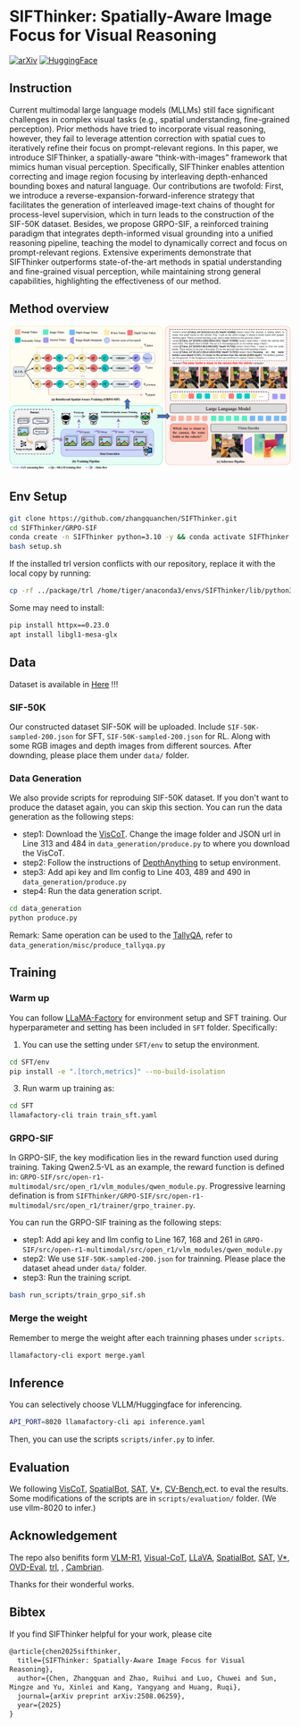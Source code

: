 # SIFThinker: Spatially-Aware Image Focus for Visual Reasoning
[![arXiv](https://img.shields.io/badge/arXiv-PDF-red)](https://arxiv.org/abs/2508.06259)
[![HuggingFace](https://img.shields.io/badge/HuggingFace-Dataset-orange)](https://huggingface.co/datasets/jankin123/SIF-50K)

## Instruction
Current multimodal large language models (MLLMs) still face significant challenges in complex visual tasks (e.g., spatial understanding, fine-grained perception). Prior methods have tried to incorporate visual reasoning, however, they fail to leverage attention correction with spatial cues to iteratively refine their focus on prompt-relevant regions. In this paper, we introduce SIFThinker, a spatially-aware “think-with-images” framework that mimics human visual perception. Specifically, SIFThinker enables attention correcting and image region focusing by interleaving depth-enhanced bounding boxes and natural language. Our contributions are twofold: First, we introduce a reverse-expansion-forward-inference strategy that facilitates the generation of interleaved image-text chains of thought for process-level supervision, which in turn leads to the construction of the SIF-50K dataset. Besides, we propose GRPO-SIF, a reinforced training paradigm that integrates depth-informed visual grounding into a unified reasoning pipeline, teaching the model to dynamically correct and focus on prompt-relevant regions. Extensive experiments demonstrate that SIFThinker outperforms state-of-the-art methods in spatial understanding and fine-grained visual perception, while maintaining strong general capabilities, highlighting the effectiveness of our method.

## Method overview
<img src="assets/pipeline.png" alt="drawing" width="1000"/>

## Env Setup
```bash
git clone https://github.com/zhangquanchen/SIFThinker.git
cd SIFThinker/GRPO-SIF
conda create -n SIFThinker python=3.10 -y && conda activate SIFThinker
bash setup.sh
```
If the installed trl version conflicts with our repository, replace it with the local copy by running:
```bash
cp -rf ../package/trl /home/tiger/anaconda3/envs/SIFThinker/lib/python3.10/site-packages/
```
Some may need to install:
```bash
pip install httpx==0.23.0
apt install libgl1-mesa-glx
```

## Data
Dataset is available in [Here](https://huggingface.co/datasets/jankin123/SIF-50K) !!!
### SIF-50K
Our constructed dataset SIF-50K will be uploaded. Include `SIF-50K-sampled-200.json` for SFT, `SIF-50K-sampled-200.json` for RL. Along with some RGB images and depth images from different sources. After downding, please place them under `data/` folder.
### Data Generation
We also provide scripts for reproduing SIF-50K dataset. If you don't want to produce the dataset again, you can skip this section.
You can run the data generation as the following steps:
* step1: Download the [VisCoT](https://huggingface.co/datasets/deepcs233/Visual-CoT). Change the image folder and JSON url in Line 313 and 484 in `data_generation/produce.py` to where you download the VisCoT.
* step2: Follow the instructions of [DepthAnything](https://github.com/DepthAnything/Depth-Anything-V2) to setup environment.
* step3: Add api key and llm config to Line 403, 489 and 490 in `data_generation/produce.py`
* step4: Run the data generation script.
```bash
cd data_generation
python produce.py
```
Remark: Same operation can be used to the [TallyQA](ttps://github.com/manoja328/TallyQA_dataset), refer to `data_generation/misc/produce_tallyqa.py`

## Training
### Warm up
You can follow [LLaMA-Factory](https://github.com/hiyouga/LLaMA-Factory) for environment setup and SFT training. Our hyperparameter and setting has been included in `SFT` folder. Specifically:
1. You can use the setting under `SFT/env` to setup the environment.
  ```bash
cd SFT/env
pip install -e ".[torch,metrics]" --no-build-isolation
```
3. Run warm up training as:
```bash
cd SFT
llamafactory-cli train train_sft.yaml
```

### GRPO-SIF
In GRPO-SIF, the key modification lies in the reward function used during training. 
Taking Qwen2.5-VL as an example, the reward function is defined in: `GRPO-SIF/src/open-r1-multimodal/src/open_r1/vlm_modules/qwen_module.py`.
Progressive learning defination is from `SIFThinker/GRPO-SIF/src/open-r1-multimodal/src/open_r1/trainer/grpo_trainer.py`.

You can run the GRPO-SIF training as the following steps:
* step1: Add api key and llm config to Line 167, 168 and 261 in `GRPO-SIF/src/open-r1-multimodal/src/open_r1/vlm_modules/qwen_module.py`
* step2: We use `SIF-50K-sampled-200.json` for trainning. Please place the dataset ahead under `data/` folder. 
* step3: Run the training script.
```bash
bash run_scripts/train_grpo_sif.sh
```

### Merge the weight
Remember to merge the weight after each trainning phases under `scripts`.
```bash
llamafactory-cli export merge.yaml
```

## Inference
You can selectively choose VLLM/Huggingface for inferencing.
```bash
API_PORT=8020 llamafactory-cli api inference.yaml
```
Then, you can use the scripts `scripts/infer.py` to infer.

## Evaluation
We following [VisCoT](https://github.com/deepcs233/Visual-CoT/tree/main), [SpatialBot](https://github.com/BAAI-DCAI/SpatialBot), [SAT](https://github.com/arijitray1993/SAT), [V*](https://github.com/penghao-wu/vstar?tab=readme-ov-file#evaluation), [CV-Bench](https://github.com/cambrian-mllm/cambrian#evaluation),ect. to eval the results. Some modifications of the scripts are in `scripts/evaluation/` folder. (We use vllm-8020 to infer.)

## Acknowledgement
The repo also benifits form [VLM-R1](https://github.com/om-ai-lab/VLM-R1), [Visual-CoT](https://github.com/deepcs233/Visual-CoT), [LLaVA](https://github.com/haotian-liu/LLaVA), [SpatialBot](https://github.com/BAAI-DCAI/SpatialBot), [SAT](https://github.com/arijitray1993/SAT), [V*](https://github.com/penghao-wu/vstar?tab=readme-ov-file#evaluation), [OVD-Eval](https://github.com/om-ai-lab/OVDEval), [trl](https://github.com/huggingface/trl), , [Cambrian](https://github.com/cambrian-mllm/cambrian).

Thanks for their wonderful works.

## Bibtex
If you find SIFThinker helpful for your work, please cite

```
@article{chen2025sifthinker,
  title={SIFThinker: Spatially-Aware Image Focus for Visual Reasoning},
  author={Chen, Zhangquan and Zhao, Ruihui and Luo, Chuwei and Sun, Mingze and Yu, Xinlei and Kang, Yangyang and Huang, Ruqi},
  journal={arXiv preprint arXiv:2508.06259},
  year={2025}
}
```
